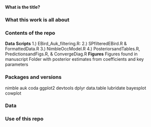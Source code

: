 
**What is the title?**

### What this work is all about

### Contents of the repo

**Data** **Scripts** 1.) EBird\_Auk\_filtering.R: 2.) SPfilteredEBird.R
& FormattedData.R 3.) NimbleOccModel.R 4.) PosteriorsandTables.R,
PredictionsandFigs.R, & ConvergeDiag.R **Figures** Figures found in
manuscript Folder with posterior estimates from coefficients and key
parameters

### Packages and versions

nimble auk coda ggplot2 devtools dplyr data.table lubridate bayesplot
cowplot

### Data

### Use of this repo
